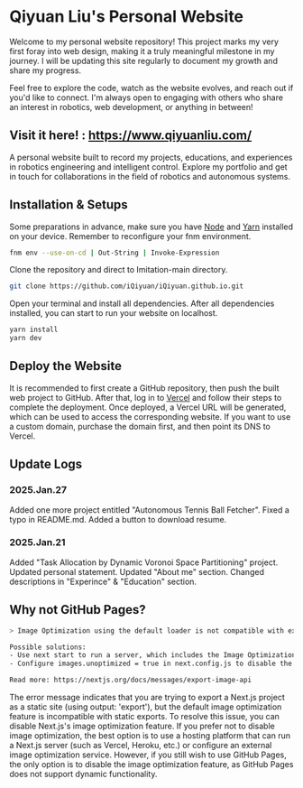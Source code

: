 # Qiyuan Liu's Personal Website
Welcome to my personal website repository! This project marks my very first foray into web design, making it a truly meaningful milestone in my journey. I will be updating this site regularly to document my growth and share my progress.

Feel free to explore the code, watch as the website evolves, and reach out if you'd like to connect. I'm always open to engaging with others who share an interest in robotics, web development, or anything in between!

## Visit it here! : https://www.qiyuanliu.com/
A personal website built to record my projects, educations, and experiences in robotics engineering and intelligent control. Explore my portfolio and get in touch for collaborations in the field of robotics and autonomous systems.

## Installation & Setups
Some preparations in advance, make sure you have [Node](https://nodejs.org/en/download/package-manager) and [Yarn](https://yarnpkg.com/getting-started/install) installed on your device. Remember to reconfigure your fnm environment.
```bash
fnm env --use-on-cd | Out-String | Invoke-Expression
```
Clone the repository and direct to Imitation-main directory.
```bash
git clone https://github.com/iQiyuan/iQiyuan.github.io.git
```
Open your terminal and install all dependencies. After all dependencies installed, you can start to run your website on localhost.
```bash
yarn install
yarn dev
```

## Deploy the Website
It is recommended to first create a GitHub repository, then push the built web project to GitHub. After that, log in to [Vercel](https://vercel.com/) and follow their steps to complete the deployment. Once deployed, a Vercel URL will be generated, which can be used to access the corresponding website. If you want to use a custom domain, purchase the domain first, and then point its DNS to Vercel.

## Update Logs

### 2025.Jan.27
Added one more project entitled "Autonomous Tennis Ball Fetcher". Fixed a typo in README.md. Added a button to download resume.

### 2025.Jan.21
Added "Task Allocation by Dynamic Voronoi Space Partitioning" project. Updated personal statement. Updated "About me" section. Changed descriptions in "Experince" & "Education" section.

## Why not GitHub Pages?
```bash
> Image Optimization using the default loader is not compatible with export.

Possible solutions:
- Use next start to run a server, which includes the Image Optimization API.
- Configure images.unoptimized = true in next.config.js to disable the Image Optimization API.

Read more: https://nextjs.org/docs/messages/export-image-api
```
The error message indicates that you are trying to export a Next.js project as a static site (using output: 'export'), but the default image optimization feature is incompatible with static exports. To resolve this issue, you can disable Next.js's image optimization feature. If you prefer not to disable image optimization, the best option is to use a hosting platform that can run a Next.js server (such as Vercel, Heroku, etc.) or configure an external image optimization service. However, if you still wish to use GitHub Pages, the only option is to disable the image optimization feature, as GitHub Pages does not support dynamic functionality.
